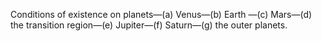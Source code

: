 Conditions of existence on planets—(a) Venus—(b) Earth —(c) Mars—(d) the transition region—(e) Jupiter—(f) Saturn—(g) the outer planets.